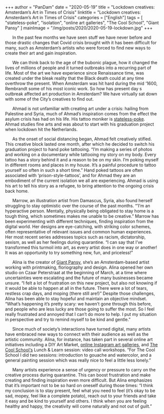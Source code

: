+++
author = "PanDam"
date = "2020-05-19"
title = "Lockdown creatives: Amsterdam’s Art in Times of Crisis"
linktitle = "Lockdown creatives: Amsterdam’s Art in Times of Crisis"
categories = ["English"]
tags = [
    "stateless-poke",
    "isolation",
    "online art galleries",
    "The Cool School",
    "Giant Pansy"
]
mainImage = "/img/posts/2020/2020-05-19-lockdown.jpg"
+++

&nbsp;&nbsp;&nbsp;&nbsp;&nbsp;&nbsp;In the past few months we have seen stuff we have never before and those drastic changes that Covid crisis brought with it has been difficult for many, such as Amsterdam’s artists who were forced to find new ways to create their art and gain inspiration.


&nbsp;&nbsp;&nbsp;&nbsp;&nbsp;&nbsp;We can think back to the age of the bubonic plague, how it changed the lives of millions of people and it turned outbreaks into a recurring part of life. Most of the art we have experience since Renaissance time, was created under the bleak reality that the Black death could at any time overthrow the present. When Amsterdam was hit hard during the mid ‘1600, Rembrandt some of his most iconic work. So how has present day s outbreak affected art production in Amsterdam? We have virtually sat down with some of the City’s creatives to find out.


&nbsp;&nbsp;&nbsp;&nbsp;&nbsp;&nbsp;Ahmad is not unfamiliar with creating art under a crisis: hailing from Palestine and Syria, much of Ahmad’s inspiration comes from the effect the asylum crisis has had on his life. His tattoo moniker is [stateless-poke](https://www.instagram.com/statelesspoke/). Ahmad studies fine arts and was about to start with his graduation project when lockdown hit the Netherlands.


&nbsp;&nbsp;&nbsp;&nbsp;&nbsp;&nbsp;As the onset of social distancing began, Ahmad felt creatively stifled. This creative block lasted one month, after which he decided to switch his graduation project to hand poke tattooing. “I’m making a series of photos and working on a documentary while tattooing my story on my body. Every tattoo has a story behind it and a reason to be on my skin. I’m poking myself in different rooms and places in my house. It’s a painful procedure to tattoo yourself so often in such a short time.” Hand poked tattoos are often associated with ‘prison-style-tattoos’, and for Ahmad they are an embodiment of the current isolation we all are experiencing. Ahmad is using his art to tell his story as a refugee, to bring attention to the ongoing crisis back home.


&nbsp;&nbsp;&nbsp;&nbsp;&nbsp;&nbsp;Marrow, an illustration artist from Damascus, Syria, also found herself struggling to stay optimistic over the course of the past months. “’I’m an hyperactive person. Mentally, physically being obligated to stay home is a tough thing, which sometimes makes me unable to be creative.” Marrow has been experimenting with different techniques, finding inspiration from the digital world. Her designs are eye-catching, with striking color schemes, often representative of relevant issues and common human experiences. Her most recent series addresses topics such as racism, dictatorship, sexism, as well as her feelings during quarantine. “I can say that I’ve transformed this turmoil into art, as every artist does in one way or another! It was an opportunity to try something new, fun, and priceless!”


&nbsp;&nbsp;&nbsp;&nbsp;&nbsp;&nbsp;Alina is the creator of [Giant Pansy](https://www.giantpansy.com), she’s an Amsterdam-based artist working with printmaking, floriography and design. Alina opened her own studio on Czaar Peterstraat at the beginning of March, at a time where uncertainties were escalating and the future of many businesses became unsure. “I felt a lot of frustration on this new project, but also not knowing if it would be able to happen at all in the future. There were a lot of tears, restless crap days, and moping (there still are!)” Despite those challenges, Alina has been able to stay hopeful and maintain an objective mindset. “What’s happening it’s pretty scary: we haven’t gone through this before, and people who are less lucky  are those going to suffer the most. So I feel really frustrated and annoyed that I can’t do more to help. I put my situation in perspective and try to remind myself to be kind and gentle.”


&nbsp;&nbsp;&nbsp;&nbsp;&nbsp;&nbsp;Since much of society’s interactions have turned digital, many artists have embraced new ways to connect with their audience as well as the artistic community. Alina, for instance, has taken part in several online art initiatives including a DIY Art Market, [online Instagram art galleries](https://www.instagram.com/togethergallery/), and [The Cool School‘s](https://www.instagram.com/thecool.school/) Lunch & Learn session: video call workshops. “For The Cool School I did two sessions: introduction to gouache and watercolor, and a general painting session which was really nice to feel a little less lonely.”


&nbsp;&nbsp;&nbsp;&nbsp;&nbsp;&nbsp;Many artists experience a sense of urgency or pressure to carry on the creative process during quarantine. This can boost frustration and make creating and finding inspiration even more difficult. But Alina emphasizes that it’s important not to be so hard on oneself during those times: “I think my conclusion is to stay present, feel what you need to feel (it’s okay to be sad, mopey, feel like a complete potato), reach out to your friends and take it easy and be kind to yourself and others. I think when you are feeling healthy and happy, the creativity will come naturally and not out of guilt.”


